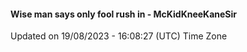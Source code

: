 #### Wise man says only fool rush in - McKidKneeKaneSir
Updated on 19/08/2023 - 16:08:27 (UTC) Time Zone
